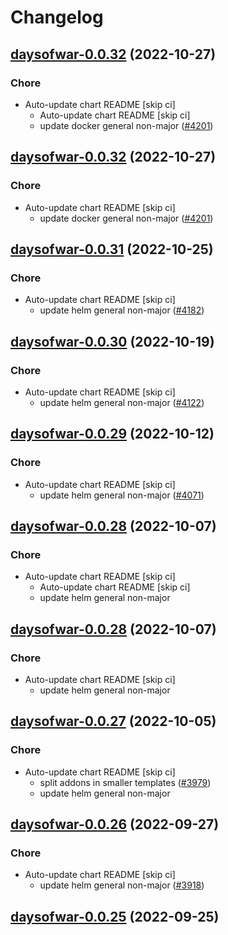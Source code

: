 # Changelog



## [daysofwar-0.0.32](https://github.com/truecharts/charts/compare/daysofwar-0.0.31...daysofwar-0.0.32) (2022-10-27)

### Chore

- Auto-update chart README [skip ci]
  - Auto-update chart README [skip ci]
  - update docker general non-major ([#4201](https://github.com/truecharts/charts/issues/4201))




## [daysofwar-0.0.32](https://github.com/truecharts/charts/compare/daysofwar-0.0.31...daysofwar-0.0.32) (2022-10-27)

### Chore

- Auto-update chart README [skip ci]
  - update docker general non-major ([#4201](https://github.com/truecharts/charts/issues/4201))




## [daysofwar-0.0.31](https://github.com/truecharts/charts/compare/daysofwar-0.0.30...daysofwar-0.0.31) (2022-10-25)

### Chore

- Auto-update chart README [skip ci]
  - update helm general non-major ([#4182](https://github.com/truecharts/charts/issues/4182))




## [daysofwar-0.0.30](https://github.com/truecharts/charts/compare/daysofwar-0.0.29...daysofwar-0.0.30) (2022-10-19)

### Chore

- Auto-update chart README [skip ci]
  - update helm general non-major ([#4122](https://github.com/truecharts/charts/issues/4122))




## [daysofwar-0.0.29](https://github.com/truecharts/charts/compare/daysofwar-0.0.28...daysofwar-0.0.29) (2022-10-12)

### Chore

- Auto-update chart README [skip ci]
  - update helm general non-major ([#4071](https://github.com/truecharts/charts/issues/4071))




## [daysofwar-0.0.28](https://github.com/truecharts/charts/compare/daysofwar-0.0.27...daysofwar-0.0.28) (2022-10-07)

### Chore

- Auto-update chart README [skip ci]
  - Auto-update chart README [skip ci]
  - update helm general non-major




## [daysofwar-0.0.28](https://github.com/truecharts/charts/compare/daysofwar-0.0.27...daysofwar-0.0.28) (2022-10-07)

### Chore

- Auto-update chart README [skip ci]
  - update helm general non-major




## [daysofwar-0.0.27](https://github.com/truecharts/charts/compare/daysofwar-0.0.26...daysofwar-0.0.27) (2022-10-05)

### Chore

- Auto-update chart README [skip ci]
  - split addons in smaller templates ([#3979](https://github.com/truecharts/charts/issues/3979))
  - update helm general non-major




## [daysofwar-0.0.26](https://github.com/truecharts/charts/compare/daysofwar-0.0.25...daysofwar-0.0.26) (2022-09-27)

### Chore

- Auto-update chart README [skip ci]
  - update helm general non-major ([#3918](https://github.com/truecharts/charts/issues/3918))




## [daysofwar-0.0.25](https://github.com/truecharts/charts/compare/daysofwar-0.0.24...daysofwar-0.0.25) (2022-09-25)


